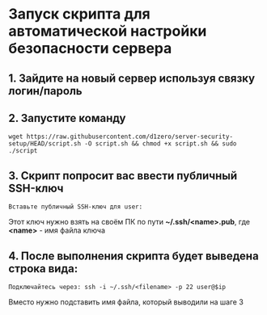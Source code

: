 # Запуск скрипта для автоматической настройки безопасности сервера
## 1. Зайдите на новый сервер используя связку логин/пароль
## 2. Запустите команду 
```shell
wget https://raw.githubusercontent.com/d1zero/server-security-setup/HEAD/script.sh -O script.sh && chmod +x script.sh && sudo ./script
```
## 3. Скрипт попросит вас ввести публичный SSH-ключ
```shell
Вставьте публичный SSH-ключ для user: 
```
Этот ключ нужно взять на своём ПК по пути **~/.ssh/\<name>.pub**, где **\<name>** - имя файла ключа
## 4. После выполнения скрипта будет выведена строка вида:
```shell
Подключайтесь через: ssh -i ~/.ssh/<filename> -p 22 user@$ip
```
Вместо <filename> нужно подставить имя файла, который выводили на шаге 3